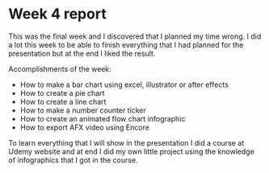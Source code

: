 # Week 4 report

This was the final week and I discovered that I planned my time wrong. I did a lot this week to be able to finish everything that I had planned for the presentation but at the end I liked the result.

Accomplishments of the week:
* How to make a bar chart using excel, illustrator or after effects
* How to create a pie chart
* How to create a line chart
* How to make a number counter ticker 
* How to create an animated flow chart infographic
* How to export AFX video using Encore

To learn everything that I will show in the presentation I did a course at Udemy website and at end I did my own little project using the knowledge of infographics that I got in the course. 
